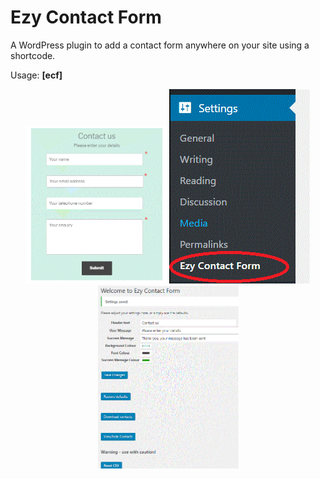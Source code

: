 # Ezy Contact Form

A WordPress plugin to add a contact form anywhere on your site using a shortcode.

Usage: **[ecf]**

<p align="center">
  <img src="images/form.GIF" width="225"/>
  <img src="images/settings.GIF" width="225"/>
  <img src="images/admin.GIF" width="225"/>
</p>